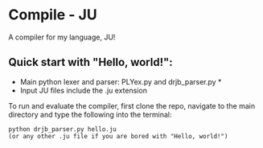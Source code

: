 Compile - JU
==========

A compiler for my language, JU! 

## Quick start with "Hello, world!":
* Main python lexer and parser: PLYex.py and drjb_parser.py * 
* Input JU files include the .ju extension

To run and evaluate the compiler, first clone the repo, navigate to the main directory and type the following into the terminal:

	python drjb_parser.py hello.ju 
	(or any other .ju file if you are bored with "Hello, world!")
